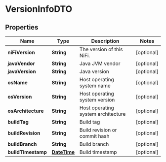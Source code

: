 
# VersionInfoDTO

## Properties
Name | Type | Description | Notes
------------ | ------------- | ------------- | -------------
**niFiVersion** | **String** | The version of this NiFi. |  [optional]
**javaVendor** | **String** | Java JVM vendor |  [optional]
**javaVersion** | **String** | Java version |  [optional]
**osName** | **String** | Host operating system name |  [optional]
**osVersion** | **String** | Host operating system version |  [optional]
**osArchitecture** | **String** | Host operating system architecture |  [optional]
**buildTag** | **String** | Build tag |  [optional]
**buildRevision** | **String** | Build revision or commit hash |  [optional]
**buildBranch** | **String** | Build branch |  [optional]
**buildTimestamp** | [**DateTime**](DateTime.md) | Build timestamp |  [optional]



